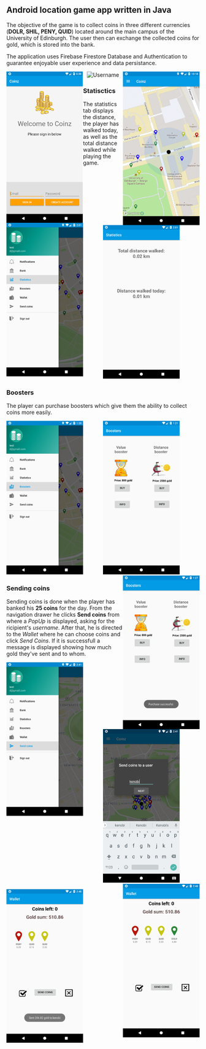 ## Android location game app written in Java

The objective of the game is to collect coins in three different currencies (**DOLR, SHIL, PENY, QUID**) located around the main campus of the University of Edinburgh. The user then can exchange the collected coins for gold, which is stored into the bank.

The application uses Firebase Firestore Database and Authentication to guarantee enjoyable user experience and data persistance.

<img src="screenshots/LogInScreen.png" alt="Login" align="left" width="200"/>

<p align = "center"/>
<img src="screensho" alt="Username" width="200"/>

<img src="screenshots/mapActivity.png" alt="Map" align="right" width="200"/>


### Statisctics

The statistics tab displays the distance, the player has walked today, as well as the total distance walked while playing the game.

<img src="screenshots/navDrawerStatistics.png" alt="Statistics Tab" align="left" width="200"/>

<p align = "center"/>
<img src="screenshots/StatisticsScreen.png" alt="Statistics Screen" width="200"/>


### Boosters

The player can purchase boosters which give them the ability to collect coins more easily.



<img src="screenshots/navDrawerBoosters.png" alt="Boosters tab" align="left" width="200"/>

<p align = "center"/>
<img src="screenshots/BoosterScreen.png" alt="Booster screen" width="200"/>

<img src="screenshots/BoosterBought.png" alt="Booster bought" align="right" width="200"/>


### Sending coins

Sending coins is done when the player has banked his **25 coins** for the day. From the navigation drawer he clicks **Send coins** from where a *PopUp* is displayed, asking for the ricipient's *username*. After that, he is directed to the *Wallet* where he can choose coins and click *Send Coins*. If it is successfull a message is displayed showing how much gold they've sent and to whom.

<img src="screenshots/navDrawerSendCoins.png" alt="Send Coins Tab" align="left" width="200"/>

<p align = "center"/>
<img src="screenshots/SendCoinsPopUp.png" alt="Booster Screen" width="200"/>

<img src="screenshots/SendCoinsWallet.png" alt="Booster bouht" align="right"  width="200"/>

<p align = "left"/>
<img src="screenshots/SendCoinsSuccessfull.png" alt="Send Coins Tab" width="200"/>
